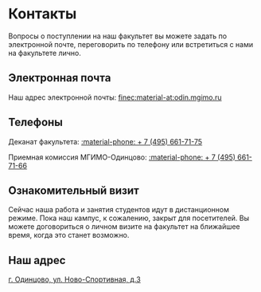 # Контакты

Вопросы о поступлении на наш факультет вы можете задать
по электронной почте, переговорить по телефону или 
встретиться с нами на факультете лично.

## Электронная почта

Наш адрес электронной почты: [finec:material-at:odin.mgimo.ru](mailto:finec@odin.mgimo.ru)

## Телефоны

Деканат факультета: <a href="tel:+74956617175">:material-phone: + 7 (495) 661-71-75</a>

Приемная комиссия МГИМО-Одинцово: <a href="tel:+74956617176">:material-phone: + 7 (495) 661-71-66</a>

## Ознакомительный визит 

Сейчас наша работа и занятия студентов идут в дистанционном режиме.
Пока наш кампус, к сожалению, закрыт для посетителей. Вы можете договориться
о личном визите на факультет на ближайшее время, когда это станет 
возможно.

## Наш адрес

[г. Одинцово, ул. Ново-Cпортивная, д.3](https://yandex.ru/maps/-/CCQdZMwaPA)
